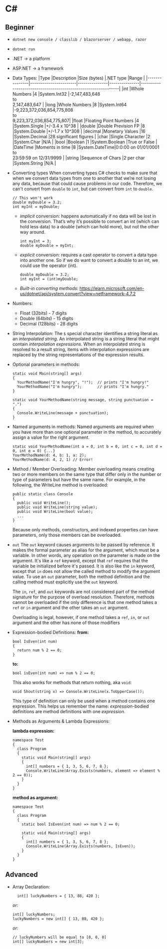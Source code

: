 # C#

## Beginner

- `dotnet new console / classlib / blazorserver / webapp, razor`
- `dotnet run`
- .NET -> a platform
- ASP.NET -> a framework
- Data Types:
  |Type |Description |Size (bytes) |.NET type |Range |
  |---------------|-----------------------|---------------|---------------|---------------------------------------------------------------|
  |int |Whole Numbers |4 |System.Int32 |-2,147,483,648<br/>to<br/>2,147,483,647 |
  |long |Whole Numbers |8 |System.Int64 |-9,223,372,036,854,775,808<br/>to<br/>9,223,372,036,854,775,807|
  |float |Floating Point Numbers |4 |System.Single |+/-3.4 x 10^38 |
  |double |Double Prevision FP |8 |System.Double |+/-1.7 x 10^308 |
  |decimal |Monetary Values |16 |System.Decimal |28 significant figures |
  |char |Single Character |2 |System.Char |N/A |
  |bool |Boolean |1 |System.Boolean |True or False |
  |DateTime |Moments in time |8 |System.DateTime|0:0:00 on 01/01/0001<br/>to<br/>23:59:59 on 12/31/9999 |
  |string |Sequence of Chars |2 per char |System.String |N/A |
- Converting types
  When converting types C# checks to make sure that when we convert data types from one to another that we’re not losing any data, because that could cause problems in our code. Therefore, we can't convert from `double` to `int`, but can convert from `int` to `double`.

  ```
  // This won't work
  double myDouble = 3.2;
  int myInt = myDouble;
  ```

  - _implicit_ conversion: happens automatically if no data will be lost in the conversion. That’s why it’s possible to convert an int (which can hold less data) to a double (which can hold more), but not the other way around.
    ```
    int myInt = 3;
    double myDouble = myInt;
    ```
  - _explicit_ conversion: requires a cast operator to convert a data type into another one. So if we do want to convert a double to an int, we could use the operator (int).
    ```
    double myDouble = 3.2;
    int myInt = (int)myDouble;
    ```
  - _Built-in converting methods_: https://learn.microsoft.com/en-us/dotnet/api/system.convert?view=netframework-4.7.2

- Numbers:

  - Float (32bits) - 7 digits
  - Double (64bits) - 15 digits
  - Decimal (128bits) - 28 digits

- String Interpolation:
  The `$` special character identifies a string literal as an _interpolated string_. An interpolated string is a string literal that might contain _interpolation expressions_. When an interpolated string is resolved to a result string, items with interpolation expressions are replaced by the string representations of the expression results.

- Optional parameters in methods:

  ```
  static void Main(string[] args)
  {
    YourMethodName("I'm hungry", "!");  // prints "I'm hungry!"
    YourMethodName("I'm hungry");       // prints "I'm hungry."
  }

  static void YourMethodName(string message, string punctuation = ".")
  {
    Console.WriteLine(message + punctuation);
  }
  ```

- Named arguments in methods:
  Named arguments are required when you have more than one optional parameter in the method, to accurately assign a value for the right argument.
  ```
  static void YourMethodName(int a = 0, int b = 0, int c = 0, int d = 0, int e = 0) {...}
  YourMethodName(d: 4, b: 1, a: 2);
  YourMethodName(d: 4, 2, 1) // Error!
  ```
- Method / Member Overloading:
  Member overloading means creating two or more members on the same type that differ only in the number or type of parameters but have the same name. For example, in the following, the WriteLine method is overloaded:

  ```
  public static class Console
  {
    public void WriteLine();
    public void WriteLine(string value);
    public void WriteLine(bool value);
    ...
  }
  ```

  Because only methods, constructors, and indexed properties can have parameters, only those members can be overloaded.

- `out`
  The `out` keyword causes arguments to be passed by reference. It makes the formal parameter as alias for the argument, which must be a variable. In other words, any operation on the parameter is made on the argument. It's like a `ref` keyword, except that `ref` requires that the variable be initialized before it's passed. It is also like the `in` keyword, except that `in` does not allow the called method to modify the argument value. To use an `out` parameter, both the method definition and the calling method must explicitly use the `out` keyword.

  The `in`, `ref`, and `out` keywords are not considered part of the method signature for the purpose of overload resolution. Therefore, methods cannot be overloaded if the only difference is that one method takes a `ref` or `in` argument and the other takes an `out` argument.

  Overloading is legal, however, if one method takes a `ref`, `in`, or `out` argument and the other has none of those modifiers

- Expression-bodied Definitions:
  **from:**

  ```
  bool IsEven(int num)
  {
    return num % 2 == 0;
  }
  ```

  **to:**

  ```
  bool isEven(int num) => num % 2 == 0;
  ```

  This also works for methods that return nothing, aka `void`:

  ```
  void Shout(string x) => Console.WriteLine(x.ToUpperCase());
  ```

  This type of definition can only be used when a method contains one expression. This helps us remember the name: _expression_-bodied definitions are method definitions with one _expression_.

- Methods as Arguments & Lambda Expressions:

  **lambda expression:**

  ```
  namespace Test
  {
    class Program
    {
      static void Main(string[] args)
      {
        int[] numbers = { 1, 3, 5, 6, 7, 8 };
        Console.WriteLine(Array.Exists(numbers, element => element % 2 == 0));
      }
    }
  }
  ```

  **method as argument:**

  ```
  namespace Test
  {
    class Program
    {
      static bool IsEven(int num) => num % 2 == 0;

      static void Main(string[] args)
      {
        int[] numbers = { 1, 3, 5, 6, 7, 8 };
        Console.WriteLine(Array.Exists(numbers, IsEven));
      }
    }
  }
  ```

## Advanced

- Array Declaration:
  ```
    int[] luckyNumbers = { 13, 88, 420 };
  ```
  _or:_
  ```
  int[] luckyNumbers;
  luckyNumbers = new int[] { 13, 88, 420 };
  ```
  _or:_
  ```
  // luckyNumbers will be equal to [0, 0, 0]
  int[] luckyNumbers = new int[3];
  ```
